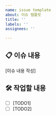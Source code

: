 ```yaml
---
name: issue template
about: 이슈 템플릿
title: ''
labels: ''
assignees: ''

---
```


## 📋 이슈 내용

[이슈 내용 작성]

##  🛠️ 작업할 내용

- [ ] [TODO1]
- [ ] [TODO2]
